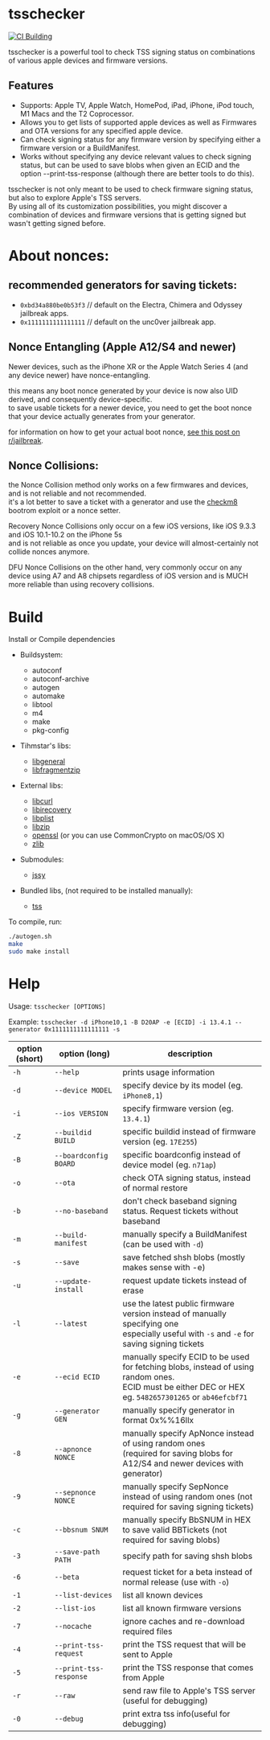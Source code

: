 # tsschecker
[![CI Building](https://img.shields.io/github/workflow/status/1Conan/tsschecker/Build%20%26%20Release/main?style=for-the-badge)](https://github.com/1Conan/tsschecker/actions)

tsschecker is a powerful tool to check TSS signing status on combinations of various apple devices and firmware versions.

## Features  
* Supports: Apple TV, Apple Watch, HomePod, iPad, iPhone, iPod touch, M1 Macs and the T2 Coprocessor.
* Allows you to get lists of supported apple devices as well as Firmwares and OTA versions for any specified apple device.
* Can check signing status for any firmware version by specifying either a firmware version or a BuildManifest.
* Works without specifying any device relevant values to check signing status, but can be used to save blobs when given an ECID and the option --print-tss-response (although there are better tools to do this).

tsschecker is not only meant to be used to check firmware signing status, but also to explore Apple's TSS servers.<br/>
By using all of its customization possibilities, you might discover a combination of devices and firmware versions that is getting signed but wasn't getting signed before. 

# About nonces:
## recommended generators for saving tickets:
* `0xbd34a880be0b53f3` // default on the Electra, Chimera and Odyssey jailbreak apps.
* `0x1111111111111111` // default on the unc0ver jailbreak app.

## Nonce Entangling (Apple A12/S4 and newer)
Newer devices, such as the iPhone XR or the Apple Watch Series 4 (and any device newer) have nonce-entangling.

this means any boot nonce generated by your device is now also UID derived, and consequently device-specific.<br/>to save usable tickets for a newer device, you need to get the boot nonce that your device actually generates from your generator.

for information on how to get your actual boot nonce, [see this post on r/jailbreak](https://www.reddit.com/r/jailbreak/comments/cssh8f/tutorial_easiest_way_to_save_blobs_on_a12/).

## Nonce Collisions:

the Nonce Collision method only works on a few firmwares and devices, and is not reliable and not recommended.<br/>it's a lot better to save a ticket with a generator and use the [checkm8](https://github.com/axi0mx/ipwndfu) bootrom exploit or a nonce setter.

Recovery Nonce Collisions only occur on a few iOS versions, like iOS 9.3.3 and iOS 10.1-10.2 on the iPhone 5s<br/>and is not reliable as once you update, your device will almost-certainly not collide nonces anymore.

DFU Nonce Collisions on the other hand, very commonly occur on any device using A7 and A8 chipsets regardless of iOS version and is MUCH more reliable than using recovery collisions.

# Build
Install or Compile dependencies

* Buildsystem:
  * autoconf
  * autoconf-archive
  * autogen
  * automake
  * libtool
  * m4
  * make
  * pkg-config

* Tihmstar's libs:
  * [libgeneral](https://github.com/tihmstar/libgeneral)
  * [libfragmentzip](https://github.com/tihmstar/libfragmentzip)

* External libs:
  * [libcurl](https://curl.haxx.se/libcurl/)
  * [libirecovery](https://github.com/libimobiledevice/libirecovery)
  * [libplist](https://github.com/libimobiledevice/libplist)
  * [libzip](https://libzip.org/)
  * [openssl](https://www.openssl.org/) (or you can use CommonCrypto on macOS/OS X)
  * [zlib](https://zlib.net/)
  
* Submodules:
  * [jssy](https://github.com/tihmstar/jssy)
  
* Bundled libs, (not required to be installed manually):
  * [tss](https://github.com/libimobiledevice)

To compile, run:

```bash
./autogen.sh
make
sudo make install
```

# Help  
Usage: `tsschecker [OPTIONS]`

Example: `tsschecker -d iPhone10,1 -B D20AP -e [ECID] -i 13.4.1 --generator 0x1111111111111111 -s`

| option (short) | option (long)               | description                                                                       |
|----------------|-----------------------------|-----------------------------------------------------------------------------------|
| `-h`           | `--help`                    | prints usage information                                                          |        
| `-d`           | `--device MODEL`            | specify device by its model (eg. `iPhone8,1`)                                     |
| `-i`           | `--ios VERSION`             | specify firmware version (eg. `13.4.1`)                                                 |
| `-Z`	          | `--buildid BUILD `	         | specific buildid instead of firmware version (eg. `17E255`)							               |
| `-B` 	         | `--boardconfig BOARD `	     | specific boardconfig instead of device model (eg. `n71ap`)						             |
| `-o`           | `--ota`	                    | check OTA signing status, instead of normal restore                               |
| `-b`           | `--no-baseband`             | don't check baseband signing status. Request tickets without baseband            |
| `-m`           | `--build-manifest`          | manually specify a BuildManifest (can be used with `-d`)                           | 
| `-s`           | `--save`		     		           | save fetched shsh blobs (mostly makes sense with -e)                              |
| `-u`           | `--update-install         ` | request update tickets instead of erase                          |  
| `-l`	          | `--latest`  				            | use the latest public firmware version instead of manually specifying one<br/>especially useful with `-s` and `-e` for saving signing tickets                                                                                              |
| `-e`           | `--ecid ECID`	              | manually specify ECID to be used for fetching blobs, instead of using random ones.<br/>ECID must be either DEC or HEX eg. `5482657301265` or `ab46efcbf71`                                                          |
| `-g`           | `--generator GEN`           | manually specify generator in format 0x%%16llx                                                                                                        |
| `-8`			        | `--apnonce NONCE`   		      | manually specify ApNonce instead of using random ones<br/>(required for saving blobs for A12/S4 and newer devices with generator) |
| `-9`			        | `--sepnonce NONCE`          | manually specify SepNonce instead of using random ones (not required for saving signing tickets) 		                                                                                                                                  |
| `-c`           | `--bbsnum SNUM`             | manually specify BbSNUM in HEX to save valid BBTickets (not required for saving blobs)                                                                                                                                   |
| `-3`			        | `--save-path PATH`          | specify path for saving shsh blobs 		 											 |
| `-6`           | `--beta`	                   | request ticket for a beta instead of normal release (use with `-o`)                |
| `-1`           | `--list-devices`            | list all known devices                                                            |
| `-2`           | `--list-ios`	               | list all known firmware versions                                                       |
| `-7`           | `--nocache`       	         | ignore caches and re-download required files                                      |
| `-4`           | `--print-tss-request`       | print the TSS request that will be sent to Apple                                      |
| `-5`           | `--print-tss-response`      | print the TSS response that comes from Apple                                  |
| `-r`           | `--raw`                     | send raw file to Apple's TSS server (useful for debugging)                                 |
| `-0`           | `--debug`                   | print extra tss info(useful for debugging)                                 |
